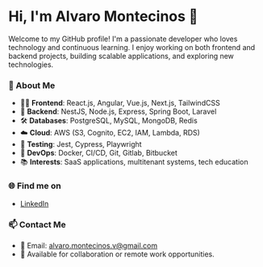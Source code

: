 # Hi, I'm Alvaro Montecinos 👋

Welcome to my GitHub profile! I'm a passionate developer who loves technology and continuous learning. I enjoy working on both frontend and backend projects, building scalable applications, and exploring new technologies.

### 🚀 About Me
- 👨‍💻 **Frontend**: React.js, Angular, Vue.js, Next.js, TailwindCSS
- 🔧 **Backend**: NestJS, Node.js, Express, Spring Boot, Laravel
- 🛠️ **Databases**: PostgreSQL, MySQL, MongoDB, Redis
- ☁️ **Cloud**: AWS (S3, Cognito, EC2, IAM, Lambda, RDS)
- 🧪 **Testing**: Jest, Cypress, Playwright
- 🚀 **DevOps**: Docker, CI/CD, Git, Gitlab, Bitbucket
- 📚 **Interests**: SaaS applications, multitenant systems, tech education

<!--
### 📈 GitHub Stats

![Your GitHub Stats](https://github-readme-stats.vercel.app/api?username=alvaroaxo&show_icons=true&theme=radical)
-->
### 🌐 Find me on
- [LinkedIn](https://www.linkedin.com/in/alvaro-montecinos-v/)
<!--
- [Twitter](https://twitter.com/your-username)
- [Blog](https://your-blog.com)
-->

<!--
### 💡 Featured Projects
- [Project 1](https://github.com/your-username/project1): Brief description of your project.
- [Project 2](https://github.com/your-username/project2): Brief description of your project.
- [Project 3](https://github.com/your-username/project3): Brief description of your project.
-->

### 📫 Contact Me
- 📧 Email: alvaro.montecinos.v@gmail.com
- 💼 Available for collaboration or remote work opportunities.
